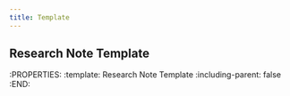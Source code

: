 ```yaml
---
title: Template
---
```


## Research Note Template
:PROPERTIES:
:template: Research Note Template
:including-parent: false
:END:
###
